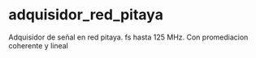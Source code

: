 # adquisidor_red_pitaya
Adquisidor de señal en red pitaya. fs hasta 125 MHz. Con promediacion coherente y lineal
